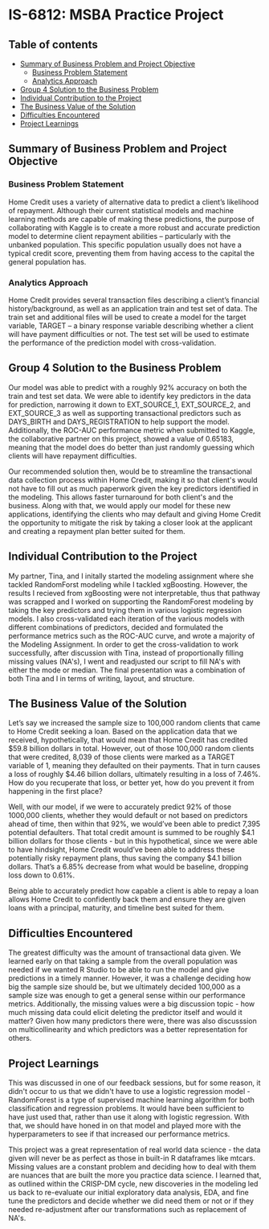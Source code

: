 # IS-6812: MSBA Practice Project

## Table of contents
- [Summary of Business Problem and Project Objective](#summary-of-business-problem-and-project-objective)
 	+ [Business Problem Statement](#business-problem-statement)
	+ [Analytics Approach](#analytics-approach)
- [Group 4 Solution to the Business Problem](#group-4-solution-to-the-business-problem)
- [Individual Contribution to the Project](#individual-contribution-to-the-project)
- [The Business Value of the Solution](#the-business-value-of-the-solution)
- [Difficulties Encountered](#difficulties-encountered)
- [Project Learnings](#project-learnings)

## Summary of Business Problem and Project Objective
### Business Problem Statement
Home Credit uses a variety of alternative data to predict a client’s likelihood of repayment. Although their current statistical models and machine learning methods are capable of making these predictions, the purpose of collaborating with Kaggle is to create a more robust and accurate prediction model to determine client repayment abilities – particularly with the unbanked population. This specific population usually does not have a typical credit score, preventing them from having access to the capital the general population has.

### Analytics Approach
Home Credit provides several transaction files describing a client’s financial history/background, as well as an application train and test set of data. The train set and additional files will be used to create a model for the target variable, TARGET – a binary response variable describing whether a client will have payment difficulties or not. The test set will be used to estimate the performance of the prediction model with cross-validation. 

## Group 4 Solution to the Business Problem
Our model was able to predict with a roughly 92% accuracy on both the train and test set data. We were able to identify key predictors in the data for prediction, narrowing it down to EXT_SOURCE_1, EXT_SOURCE_2, and EXT_SOURCE_3 as well as supporting transactional predictors such as DAYS_BIRTH and DAYS_REGISTRATION to help support the model. Additionally, the ROC-AUC performance metric when submitted to Kaggle, the collaborative partner on this project, showed a value of 0.65183, meaning that the model does do better than just randomly guessing which clients will have repayment difficulties.

Our recommended solution then, would be to streamline the transactional data collection process within Home Credit, making it so that client's would not have to fill out as much paperwork given the key predictors identified in the modeling. This allows faster turnaround for both client's and the business. Along with that, we would apply our model for these new applications, identifying the clients who may default and giving Home Credit the opportunity to mitigate the risk by taking a closer look at the applicant and creating a repayment plan better suited for them. 

## Individual Contribution to the Project
My partner, Tina, and I initally started the modeling assignment where she tackled RandomForst modeling while I tackled xgBoosting. However, the results I recieved from xgBoosting were not interpretable, thus that pathway was scrapped and I worked on supporting the RandomForest modeling by taking the key predictors and trying them in various logistic regression models. I also cross-validated each iteration of the various models with different combinations of predictors, decided and formulated the performance metrics such as the ROC-AUC curve, and wrote a majority of the Modeling Assignment. In order to get the cross-validation to work successfully, after discussion with Tina, instead of proportionally filling missing values (NA's), I went and readjusted our script to fill NA's with either the mode or median. The final presentation was a combination of both Tina and I in terms of writing, layout, and structure. 

## The Business Value of the Solution
Let’s say we increased the sample size to 100,000 random clients that came to Home Credit seeking a loan. Based on the application data that we received, hypothetically, that would mean that Home Credit has credited $59.8 billion dollars in total. However, out of those 100,000 random clients that were credited, 8,039 of those clients were marked as a TARGET variable of 1, meaning they defaulted on their payments. That in turn causes a loss of roughly $4.46 billion dollars, ultimately resulting in a loss of 7.46%. How do you recuperate that loss, or better yet, how do you prevent it from happening in the first place?

Well, with our model, if we were to accurately predict 92% of those 1000,000 clients, whether they would default or not based on predictors ahead of time, then within that 92%, we would’ve been able to predict 7,395 potential defaulters. That total credit amount is summed to be roughly $4.1 billion dollars for those clients - but in this hypothetical, since we were able to have hindsight, Home Credit would’ve been able to address these potentially risky repayment plans, thus saving the company $4.1 billion dollars. That’s a 6.85% decrease from what would be baseline, dropping loss down to 0.61%.

Being able to accurately predict how capable a client is able to repay a loan allows Home Credit to confidently back them and ensure they are given loans with a principal, maturity, and timeline best suited for them. 

## Difficulties Encountered
The greatest difficulty was the amount of transactional data given. We learned early on that taking a sample from the overall population was needed if we wanted R Studio to be able to run the model and give predictions in a timely manner. However, it was a challenge deciding how big the sample size should be, but we ultimately decided 100,000 as a sample size was enough to get a general sense within our performance metrics. Additionally, the missing values were a big discussion topic - how much missing data could elicit deleting the predictor itself and would it matter? Given how many predictors there were, there was also discusssion on multicollinearity and which predictors was a better representation for others. 

## Project Learnings
This was discussed in one of our feedback sessions, but for some reason, it didn't occur to us that we didn't have to use a logistic regression model - RandomForest is a type of supervised machine learning algorithm for both classification and regression problems. It would have been sufficient to have just used that, rather than use it along with logistic regression. With that, we should have honed in on that model and played more with the hyperparameters to see if that increased our performance metrics. 

This project was a great representation of real world data science - the data given will never be as perfect as those in built-in R dataframes like mtcars. Missing values are a constant problem and deciding how to deal with them are nuances that are built the more you practice data science. I learned that, as outlined within the CRISP-DM cycle, new discoveries in the modeling led us back to re-evaluate our initial exploratory data analysis, EDA, and fine tune the predictors and decide whether we did need them or not or if they needed re-adjustment after our transformations such as replacement of NA's. 
